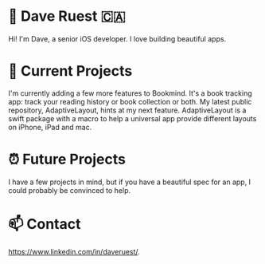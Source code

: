 # 📱 Dave Ruest 🇨🇦 
Hi! I'm Dave, a senior iOS developer. I love building beautiful apps. 

# 👷 Current Projects
I'm currently adding a few more features to Bookmind. It's a book tracking app: track your reading history or book collection or both. My latest public repository, AdaptiveLayout, hints at my next feature. AdaptiveLayout is a swift package with a macro to help a universal app provide different layouts on iPhone, iPad and mac. 

# ⏰ Future Projects
I have a few projects in mind, but if you have a beautiful spec for an app, I could probably be convinced to help. 

# 📫 Contact
https://www.linkedin.com/in/daveruest/. 

